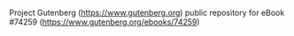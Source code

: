 Project Gutenberg (https://www.gutenberg.org) public repository for eBook #74259 (https://www.gutenberg.org/ebooks/74259)

